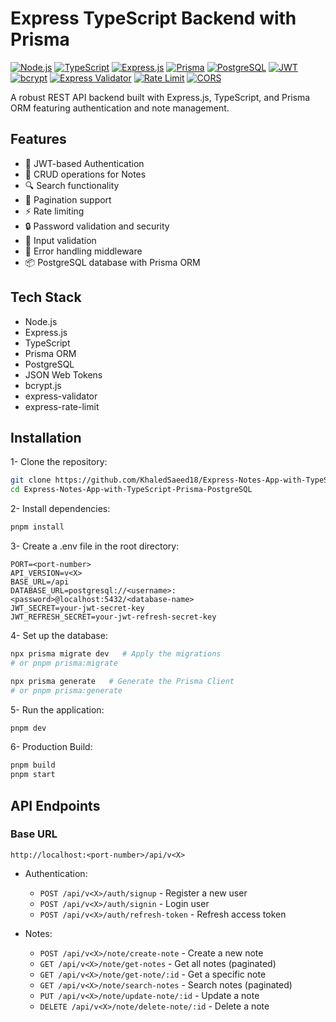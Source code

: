 # Express TypeScript Backend with Prisma

[![Node.js](https://img.shields.io/badge/Node.js-339933?style=for-the-badge&logo=nodedotjs&logoColor=white)](https://nodejs.org/)
[![TypeScript](https://img.shields.io/badge/TypeScript-007ACC?style=for-the-badge&logo=typescript&logoColor=white)](https://www.typescriptlang.org/)
[![Express.js](https://img.shields.io/badge/Express.js-000000?style=for-the-badge&logo=express&logoColor=white)](https://expressjs.com/)
[![Prisma](https://img.shields.io/badge/Prisma-3982CE?style=for-the-badge&logo=Prisma&logoColor=white)](https://www.prisma.io/)
[![PostgreSQL](https://img.shields.io/badge/PostgreSQL-316192?style=for-the-badge&logo=postgresql&logoColor=white)](https://www.postgresql.org/)
[![JWT](https://img.shields.io/badge/JWT-000000?style=for-the-badge&logo=JSON%20web%20tokens&logoColor=white)](https://jwt.io/)
[![bcrypt](https://img.shields.io/badge/bcrypt-003A70?style=for-the-badge&logo=lock&logoColor=white)](https://www.npmjs.com/package/bcryptjs)
[![Express Validator](https://img.shields.io/badge/Express_Validator-7457C2?style=for-the-badge&logo=validator&logoColor=white)](https://express-validator.github.io/)
[![Rate Limit](https://img.shields.io/badge/Rate_Limit-2EA44F?style=for-the-badge&logo=shield&logoColor=white)](https://www.npmjs.com/package/express-rate-limit)
[![CORS](https://img.shields.io/badge/CORS-000000?style=for-the-badge&logo=cors&logoColor=white)](https://www.npmjs.com/package/cors)

A robust REST API backend built with Express.js, TypeScript, and Prisma ORM featuring authentication and note management.

## Features

- 🔐 JWT-based Authentication
- 📝 CRUD operations for Notes
- 🔍 Search functionality
- 📄 Pagination support
- ⚡ Rate limiting
- 🔒 Password validation and security
- 🎯 Input validation
- 🚫 Error handling middleware
- 📦 PostgreSQL database with Prisma ORM

## Tech Stack

- Node.js
- Express.js
- TypeScript
- Prisma ORM
- PostgreSQL
- JSON Web Tokens
- bcrypt.js
- express-validator
- express-rate-limit

## Installation

1- Clone the repository:

```bash
git clone https://github.com/KhaledSaeed18/Express-Notes-App-with-TypeScript-Prisma-PostgreSQL.git
cd Express-Notes-App-with-TypeScript-Prisma-PostgreSQL
```

2- Install dependencies:

```bash
pnpm install
```

3- Create a .env file in the root directory:

```.env
PORT=<port-number>
API_VERSION=v<X>
BASE_URL=/api
DATABASE_URL=postgresql://<username>:<password>@localhost:5432/<database-name>
JWT_SECRET=your-jwt-secret-key
JWT_REFRESH_SECRET=your-jwt-refresh-secret-key
```

4- Set up the database:

```bash
npx prisma migrate dev   # Apply the migrations
# or pnpm prisma:migrate

npx prisma generate   # Generate the Prisma Client
# or pnpm prisma:generate
```

5- Run the application:

```bash
pnpm dev
```

6- Production Build:

```bash
pnpm build
pnpm start
```

## API Endpoints

### Base URL

`http://localhost:<port-number>/api/v<X>`

- Authentication:
  - `POST /api/v<X>/auth/signup` - Register a new user
  - `POST /api/v<X>/auth/signin` - Login user
  - `POST /api/v<X>/auth/refresh-token` - Refresh access token

- Notes:
  - `POST /api/v<X>/note/create-note` - Create a new note
  - `GET /api/v<X>/note/get-notes` - Get all notes (paginated)
  - `GET /api/v<X>/note/get-note/:id` - Get a specific note
  - `GET /api/v<X>/note/search-notes` - Search notes (paginated)
  - `PUT /api/v<X>/note/update-note/:id` - Update a note
  - `DELETE /api/v<X>/note/delete-note/:id` - Delete a note
  